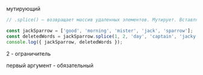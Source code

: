 мутирующий

```js
// .splice() — возвращает массив удаленных элементов. Мутирует. Вставляет элементы при необходимости

const jackSparrow = ['good', 'morning', 'mister', 'jack', 'sparrow'];
const deletedWords = jackSparrow.splice(1, 2, 'day', 'captain', 'jacky');
console.log({ jackSparrow, deletedWords });
```
2 - ограничитель



первый аргумент - обязательный